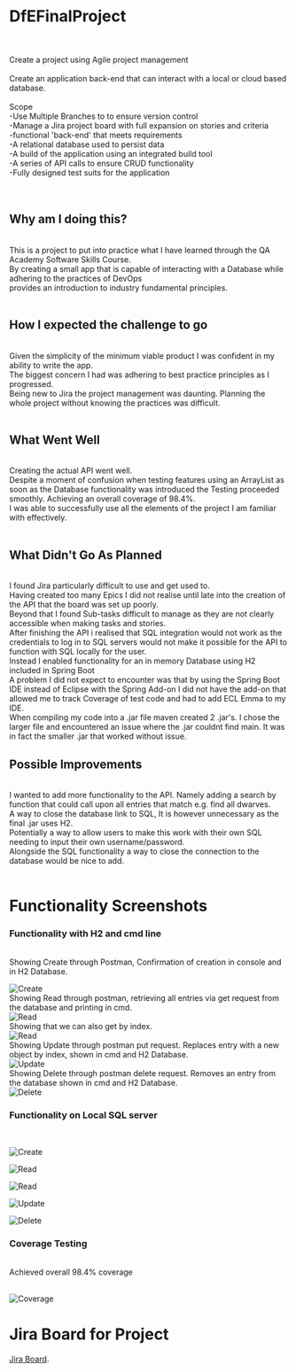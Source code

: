 # DfEFinalProject
<br />
<br />
Create a project using Agile project management <br />
<br />
Create an application back-end that can interact with a local or cloud based database.<br />
<br />
Scope <br />
-Use Multiple Branches to to ensure version control <br />
-Manage a Jira project board with full expansion on stories and criteria <br />
-functional 'back-end' that meets requirements <br />
-A relational database used to persist data <br />
-A build of the application using an integrated build tool <br />
-A series of API calls to ensure CRUD functionality <br /> 
-Fully designed test suits for the application <br />
<br />
<br />

## Why am I doing this? <br />
<br />
This is a project to put into practice what I have learned through the QA Academy Software Skills Course.<br />
By creating a small app that is capable of interacting with a Database while adhering to the practices of DevOps <br />
provides an introduction to industry fundamental principles.<br />
<br />

## How I expected the challenge to go<br />
<br />
Given the simplicity of the minimum viable product I was confident in my ability to write the app.<br />
The biggest concern I had was adhering to best practice principles as I progressed.<br />
Being new to Jira the project management was daunting. Planning the whole project without knowing the practices was difficult.<br />
<br />

## What Went Well<br />
<br />
Creating the actual API went well. <br />
Despite a moment of confusion when testing features using an ArrayList as soon as the Database functionality was introduced the Testing proceeded smoothly. Achieving an overall coverage of 98.4%.<br />
I was able to successfully use all the elements of the project I am familiar with effectively.<br />
<br />

## What Didn't Go As Planned<br />
<br />
I found Jira particularly difficult to use and get used to.<br />
Having created too many Epics I did not realise until late into the creation of the API that the board was set up poorly.<br />
Beyond that I found Sub-tasks difficult to manage as they are not clearly accessible when making tasks and stories.<br />
After finishing the API i realised that SQL integration would not work as the credentials to log in to SQL servers would not make it possible for the API to function with SQL locally for the user.<br />
Instead I enabled functionality for an in memory Database using H2 included in Spring Boot<br />
A problem I did not expect to encounter was that by using the Spring Boot IDE instead of Eclipse with the Spring Add-on I did not have the add-on that allowed me to track Coverage of test code and had to add ECL Emma to my IDE.<br />
When compiling my code into a .jar file maven created 2 .jar's. I chose the larger file and encountered an issue where the .jar couldnt find main. It was in fact the smaller .jar that worked without issue.
<br />

## Possible Improvements<br />
<br />
I wanted to add more functionality to the API. Namely adding a search by function that could call upon all entries that match e.g. find all dwarves.<br />
A way to close the database link to SQL, It is however unnecessary as the final .jar uses H2.<br />
Potentially a way to allow users to make this work with their own SQL needing to input their own username/password.<br />
Alongside the SQL functionality a way to close the connection to the database would be nice to add.<br />
<br />

# Functionality Screenshots<br />

### Functionality with H2 and cmd line <br />

<br />
Showing Create through Postman, Confirmation of creation in console and in H2 Database.<br />

![Create](https://github.com/TheAlmightyMeese/DfEFinalProject/blob/main/Documentation/H2%20Function%20Console/2021-11-11%2014_12_30-Window.png?raw=true)
<br />
Showing Read through postman, retrieving all entries via get request from the database and printing in cmd.<br />
![Read](https://github.com/TheAlmightyMeese/DfEFinalProject/blob/main/Documentation/H2%20Function%20Console/2021-11-11%2014_13_34-Window.png?raw=true)
<br />
Showing that we can also get by index.<br />
![Read](https://github.com/TheAlmightyMeese/DfEFinalProject/blob/main/Documentation/H2%20Function%20Console/2021-11-11%2014_14_02-Window.png?raw=true)
<br />
Showing Update through postman put request. Replaces entry with a new object by index, shown in cmd and H2 Database.<br />
![Update](https://github.com/TheAlmightyMeese/DfEFinalProject/blob/main/Documentation/H2%20Function%20Console/2021-11-11%2014_14_31-Window.png?raw=true)
<br />
Showing Delete through postman delete request. Removes an entry from the database shown in cmd and H2 Database.<br />
![Delete](https://github.com/TheAlmightyMeese/DfEFinalProject/blob/main/Documentation/H2%20Function%20Console/2021-11-11%2014_14_58-Window.png?raw=true)
<br />

### Functionality on Local SQL server<br />
<br />

![Create](https://github.com/TheAlmightyMeese/DfEFinalProject/blob/main/Documentation/SQL%20Persistance/2021-11-11%2014_49_48-Window.png?raw=true)

![Read](https://github.com/TheAlmightyMeese/DfEFinalProject/blob/main/Documentation/SQL%20Persistance/2021-11-11%2014_50_59-Window.png?raw=true)

![Read](https://github.com/TheAlmightyMeese/DfEFinalProject/blob/main/Documentation/SQL%20Persistance/2021-11-11%2014_51_15-Window.png?raw=true)

![Update](https://github.com/TheAlmightyMeese/DfEFinalProject/blob/main/Documentation/SQL%20Persistance/2021-11-11%2014_51_41-Window.png?raw=true)

![Delete](https://github.com/TheAlmightyMeese/DfEFinalProject/blob/main/Documentation/SQL%20Persistance/2021-11-11%2014_52_07-Window.png?raw=true)
<br />

### Coverage Testing<br />
<br />
Achieved overall 98.4% coverage<br />
<br />

![Coverage](https://github.com/TheAlmightyMeese/DfEFinalProject/blob/ScreenshotsToReadMe/Documentation/Test%20Coverage/Test_Coverage.png?raw=true)
<br />

# Jira Board for Project<br />
[Jira Board](https://dfes3richard.atlassian.net/jira/software/projects/RTP/boards/1).

